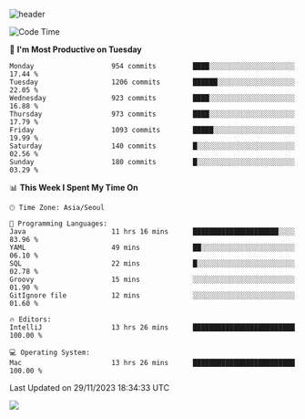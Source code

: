 ![header](https://capsule-render.vercel.app/api?type=Egg&color=timeAuto&height=300&section=header&text=PoPo&fontSize=90&animation=fadeIn)

  <!--START_SECTION:waka-->
![Code Time](http://img.shields.io/badge/Code%20Time-1%2C280%20hrs%2017%20mins-blue)

📅 **I'm Most Productive on Tuesday** 

```text
Monday                   954 commits         ████░░░░░░░░░░░░░░░░░░░░░   17.44 % 
Tuesday                  1206 commits        ██████░░░░░░░░░░░░░░░░░░░   22.05 % 
Wednesday                923 commits         ████░░░░░░░░░░░░░░░░░░░░░   16.88 % 
Thursday                 973 commits         ████░░░░░░░░░░░░░░░░░░░░░   17.79 % 
Friday                   1093 commits        █████░░░░░░░░░░░░░░░░░░░░   19.99 % 
Saturday                 140 commits         █░░░░░░░░░░░░░░░░░░░░░░░░   02.56 % 
Sunday                   180 commits         █░░░░░░░░░░░░░░░░░░░░░░░░   03.29 % 
```


📊 **This Week I Spent My Time On** 

```text
🕑︎ Time Zone: Asia/Seoul

💬 Programming Languages: 
Java                     11 hrs 16 mins      █████████████████████░░░░   83.96 % 
YAML                     49 mins             ██░░░░░░░░░░░░░░░░░░░░░░░   06.10 % 
SQL                      22 mins             █░░░░░░░░░░░░░░░░░░░░░░░░   02.78 % 
Groovy                   15 mins             ░░░░░░░░░░░░░░░░░░░░░░░░░   01.90 % 
GitIgnore file           12 mins             ░░░░░░░░░░░░░░░░░░░░░░░░░   01.60 % 

🔥 Editors: 
IntelliJ                 13 hrs 26 mins      █████████████████████████   100.00 % 

💻 Operating System: 
Mac                      13 hrs 26 mins      █████████████████████████   100.00 % 
```


 Last Updated on 29/11/2023 18:34:33 UTC
<!--END_SECTION:waka-->



<img src="https://capsule-render.vercel.app/api?type=Egg&color=timeAuto&height=300&section=footer&text=PoPo&fontSize=90&animation=fadeIn&reversal=true" />
